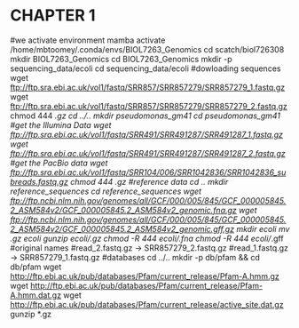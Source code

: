 
# CHAPTER 1

#we activate environment
mamba activate /home/mbtoomey/.conda/envs/BIOL7263_Genomics
cd scatch/biol726308
mkdir BIOL7263_Genomics
cd BIOL7263_Genomics
mkdir -p sequencing_data/ecoli 
cd sequencing_data/ecoli
#dowloading sequences
wget ftp://ftp.sra.ebi.ac.uk/vol1/fastq/SRR857/SRR857279/SRR857279_1.fastq.gz
wget ftp://ftp.sra.ebi.ac.uk/vol1/fastq/SRR857/SRR857279/SRR857279_2.fastq.gz
chmod 444 *.gz
cd ../..
mkdir pseudomonas_gm41 
cd pseudomonas_gm41
#get the Illumina Data
wget ftp://ftp.sra.ebi.ac.uk/vol1/fastq/SRR491/SRR491287/SRR491287_1.fastq.gz
wget ftp://ftp.sra.ebi.ac.uk/vol1/fastq/SRR491/SRR491287/SRR491287_2.fastq.gz
#get the PacBio data
wget ftp://ftp.sra.ebi.ac.uk/vol1/fastq/SRR104/006/SRR1042836/SRR1042836_subreads.fastq.gz
chmod 444 *.gz
#reference data
cd ..
mkdir reference_sequences
cd reference_sequences
wget ftp://ftp.ncbi.nlm.nih.gov/genomes/all/GCF/000/005/845/GCF_000005845.2_ASM584v2/GCF_000005845.2_ASM584v2_genomic.fna.gz
wget ftp://ftp.ncbi.nlm.nih.gov/genomes/all/GCF/000/005/845/GCF_000005845.2_ASM584v2/GCF_000005845.2_ASM584v2_genomic.gff.gz
mkdir ecoli 
mv *.gz ecoli
gunzip ecoli/*.gz
chmod -R 444 ecoli/*.fna
chmod -R 444 ecoli/*.gff
#original names
#read_2.fastq.gz -> SRR857279_2.fastq.gz
#read_1.fastq.gz -> SRR857279_1.fastq.gz
#databases
cd ../..
mkdir -p db/pfam && cd db/pfam
wget http://ftp.ebi.ac.uk/pub/databases/Pfam/current_release/Pfam-A.hmm.gz
wget http://ftp.ebi.ac.uk/pub/databases/Pfam/current_release/Pfam-A.hmm.dat.gz
wget http://ftp.ebi.ac.uk/pub/databases/Pfam/current_release/active_site.dat.gz
gunzip *.gz